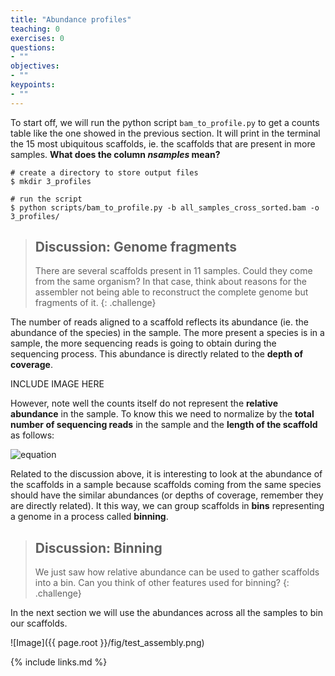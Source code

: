 ```yaml
---
title: "Abundance profiles"
teaching: 0
exercises: 0
questions:
- ""
objectives:
- ""
keypoints:
- ""
---
```


To start off, we will run the python script `bam_to_profile.py` to get a counts table like the one showed in the previous section. It will print in the terminal the 15 most ubiquitous scaffolds, ie. the scaffolds that are present in more samples. **What does the column _nsamples_ mean?**

~~~
# create a directory to store output files
$ mkdir 3_profiles

# run the script
$ python scripts/bam_to_profile.py -b all_samples_cross_sorted.bam -o 3_profiles/
~~~

>## Discussion: Genome fragments
> There are several scaffolds present in 11 samples. Could they come from the same organism? In that case, think about reasons for the assembler not being able to reconstruct the complete genome but fragments of it.
{: .challenge}

The number of reads aligned to a scaffold reflects its abundance (ie. the abundance of the species) in the sample. The more present a species is in a sample, the more sequencing reads is going to obtain during the sequencing process. This abundance is directly related to the **depth of coverage**.

INCLUDE IMAGE HERE

However, note well the counts itself do not represent the **relative abundance** in the sample. To know this we need to normalize by the **total number of sequencing reads** in the sample and the **length of the scaffold** as follows:

![equation](<img src="http://www.sciweavers.org/tex2img.php?eq=Rel.abundance%20%3D%20%20%5Cfrac%7BMappedReads%7D%7BTotalReads%2AScaffoldLength%7D%20&bc=White&fc=Black&im=jpg&fs=12&ff=arev&edit=0" align="center" border="0" alt="Rel.abundance =  \frac{MappedReads}{TotalReads*ScaffoldLength} " width="411" height="47" />)

Related to the discussion above, it is interesting to look at the abundance of the scaffolds in a sample because scaffolds coming from the same species should have the similar abundances (or depths of coverage, remember they are directly related). It this way, we can group scaffolds in **bins** representing a genome in a process called **binning**.

>## Discussion: Binning
> We just saw how relative abundance can be used to gather scaffolds into a bin. Can you think of other features used for binning?
{: .challenge}

In the next section we will use the abundances across all the samples to bin our scaffolds.

![Image]({{ page.root }}/fig/test_assembly.png)

{% include links.md %}

